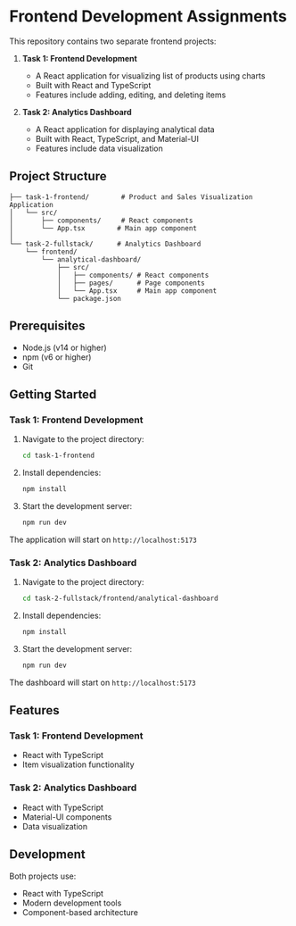 # Frontend Development Assignments

This repository contains two separate frontend projects:

1. **Task 1: Frontend Development**

   - A React application for visualizing list of products using charts
   - Built with React and TypeScript
   - Features include adding, editing, and deleting items

2. **Task 2: Analytics Dashboard**
   - A React application for displaying analytical data
   - Built with React, TypeScript, and Material-UI
   - Features include data visualization

## Project Structure

```
├── task-1-frontend/        # Product and Sales Visualization Application
│   └── src/
│       ├── components/     # React components
│       └── App.tsx        # Main app component
│
└── task-2-fullstack/      # Analytics Dashboard
    └── frontend/
        └── analytical-dashboard/
            ├── src/
            │   ├── components/ # React components
            │   ├── pages/      # Page components
            │   └── App.tsx     # Main app component
            └── package.json
```

## Prerequisites

- Node.js (v14 or higher)
- npm (v6 or higher)
- Git

## Getting Started

### Task 1: Frontend Development

1. Navigate to the project directory:

   ```bash
   cd task-1-frontend
   ```

2. Install dependencies:

   ```bash
   npm install
   ```

3. Start the development server:
   ```bash
   npm run dev
   ```

The application will start on `http://localhost:5173`

### Task 2: Analytics Dashboard

1. Navigate to the project directory:

   ```bash
   cd task-2-fullstack/frontend/analytical-dashboard
   ```

2. Install dependencies:

   ```bash
   npm install
   ```

3. Start the development server:
   ```bash
   npm run dev
   ```

The dashboard will start on `http://localhost:5173`

## Features

### Task 1: Frontend Development

- React with TypeScript
- Item visualization functionality

### Task 2: Analytics Dashboard

- React with TypeScript
- Material-UI components
- Data visualization

## Development

Both projects use:

- React with TypeScript
- Modern development tools
- Component-based architecture

